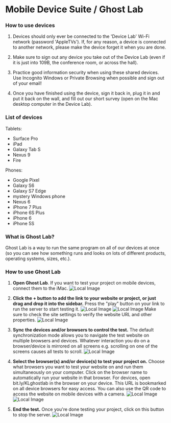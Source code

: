 # Mobile Device Suite / Ghost Lab

### How to use devices

1. Devices should only ever be connected to the 'Device Lab' Wi-Fi network (password 'AppleTVs'). If, for any reason, a device is connected to another network, please make the device forget it when you are done.

2. Make sure to sign out any device you take out of the Device Lab (even if it is just into 109B, the conference room, or across the hall).

3. Practice good information security when using these shared devices. Use Incognito Windows or Private Browsing when possible and sign out of your email!

4. Once you have finished using the device, sign it back in, plug it in and put it back on the wall, and fill out our short survey (open on the Mac desktop computer in the Device Lab).

### List of devices

Tablets:
- Surface Pro
- iPad
- Galaxy Tab S
- Nexus 9
- Fire

Phones:
- Google Pixel
- Galaxy S6
- Galaxy S7 Edge
- mystery Windows phone
- Nexus 6
- iPhone 7 Plus
- iPhone 6S Plus
- iPhone 6
- iPhone 5S

### What is Ghost Lab?

Ghost Lab is a way to run the same program on all of our devices at once (so you can see how something runs and looks on lots of different products, operating systems, sizes, etc.).

### How to use Ghost Lab

1. **Open Ghost Lab**. If you want to test your project on mobile devices, connect them to the iMac.
![Local Image](./images/gl-step1-1.png)

2. **Click the + button to add the link to your website or project, or just drag and drop it into the sidebar.** Press the "play" button on your link to run the server to start testing it. 
![Local Image](./images/gl-step2-1.png)
![Local Image](./images/gl-step2-2.png)
Make sure to check the site settings to verify the website URL and other properties.
![Local Image](./images/gl-step2-3.png)

3. **Sync the devices and/or browsers to control the test.** The default synchronization mode allows you to navigate the test website on multiple browsers and devices. Whatever interaction you do on a browser/device is mirrored on all screens e.g. scrolling on one of the screens causes all tests to scroll.
![Local Image](./images/gl-step3-1.png)

4. **Select the browser(s) and/or device(s) to test your project on.** Choose what browsers you want to test your website on and run them simultaneously on your computer. Click on the browser name to automatically run your website in that browser. For devices, open bit.ly/KLghostlab in the browser on your device. This URL is bookmarked on all device browsers for easy access. 
You can also use the QR code to access the website on mobile devices with a camera. 
![Local Image](./images/gl-step4-1.png)
![Local Image](./images/gl-step4-2.png)

5. **End the test.** Once you're done testing your project, click on this button to stop the server.
![Local Image](./images/gl-step5-1.png)





















